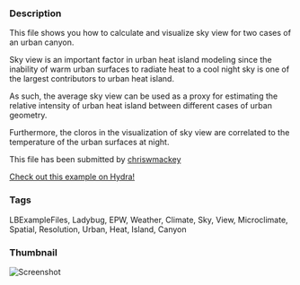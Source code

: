 ### Description 
This file shows you how to calculate and visualize sky view for two cases of an urban canyon.
Sky view is an important factor in urban heat island modeling since the inability of warm urban surfaces to radiate heat to a cool night sky is one of the largest contributors to urban heat island.
As such, the average sky view can be used as a proxy for estimating the relative intensity of urban heat island between different cases of urban geometry.
Furthermore, the cloros in the visualization of sky view are correlated to the temperature of the urban surfaces at night.

This file has been submitted by [chriswmackey](https://github.com/chriswmackey)

[Check out this example on Hydra!](http://hydrashare.github.io/hydra/viewer?owner=chriswmackey&fork=hydra_2&id=Sky_View_in_an_Urban_Canyon)
### Tags 
LBExampleFiles, Ladybug, EPW, Weather, Climate, Sky, View, Microclimate, Spatial, Resolution, Urban, Heat, Island, Canyon
### Thumbnail 
![Screenshot](https://raw.githubusercontent.com/chriswmackey/hydra/master/Sky_View_in_an_Urban_Canyon/thumbnail.png)
